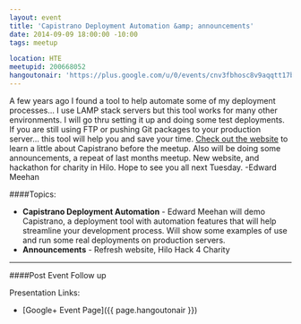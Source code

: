 ```yaml
---
layout: event
title: 'Capistrano Deployment Automation &amp; announcements﻿'
date: 2014-09-09 18:00:00 -10:00
tags: meetup

location: HTE
meetupid: 200668052
hangoutonair: 'https://plus.google.com/u/0/events/cnv3fbhosc8v9aqqtt17bfh3poc'
---
```


A few years ago I found a tool to help automate some of my deployment processes... I use LAMP stack servers but this tool works for many other environments. I will go thru setting it up and doing some test deployments. If you are still using FTP or pushing Git packages to your production server... this tool will help you and save your time.
[Check out the website](http://capistranorb.com/) to learn a little about Capistrano before the meetup. Also will be doing some announcements, a repeat of last months meetup. New website, and hackathon for charity in Hilo. Hope to see you all next Tuesday. -Edward Meehan

####Topics:
 * **Capistrano Deployment Automation** - Edward Meehan will demo Capistrano, a deployment tool with automation features that will help streamline your development process. Will show some examples of use and run some real deployments on production servers.
 * **Announcements** - Refresh website, Hilo Hack 4 Charity

---

####Post Event Follow up


Presentation Links:

* [Google+ Event Page]({{ page.hangoutonair }})


<div class="embed-responsive embed-responsive-16by9">
  <iframe class="embed-responsive-item" src="" frameborder="0" allowfullscreen></iframe>
</div>

